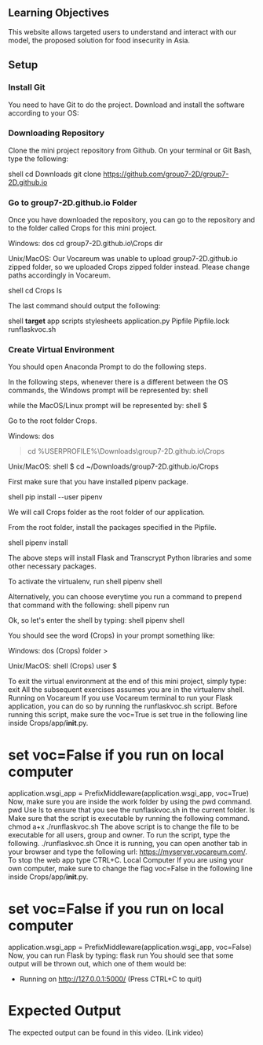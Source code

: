 ## Learning Objectives
This website allows targeted users to understand and interact with our model, the proposed solution for food insecurity in Asia.

## Setup

### Install Git

You need to have Git to do the project. Download and install the software according to your OS:

### Downloading Repository
Clone the mini project repository from Github. On your terminal or Git Bash, type the following:

shell
cd Downloads
git clone https://github.com/group7-2D/group7-2D.github.io

### Go to group7-2D.github.io Folder

Once you have downloaded the repository, you can go to the repository and to the folder called Crops for this mini project.

Windows:
dos
cd group7-2D.github.io\Crops
dir

Unix/MacOS:
Our Vocareum was unable to upload group7-2D.github.io zipped folder, so we uploaded Crops zipped folder instead. Please change paths accordingly in Vocareum. 

shell
cd Crops
ls

The last command should output the following:

shell
__target__
app
scripts
stylesheets
application.py
Pipfile
Pipfile.lock
runflaskvoc.sh

### Create Virtual Environment

You should open Anaconda Prompt to do the following steps.

In the following steps, whenever there is a different between the OS commands, the Windows prompt will be represented by:
shell
>
while the MacOS/Linux prompt will be represented by:
shell
$

Go to the root folder Crops. 

Windows:
dos
> cd %USERPROFILE%\Downloads\group7-2D.github.io\Crops

Unix/MacOS:
shell
$ cd ~/Downloads/group7-2D.github.io/Crops

First make sure that you have installed pipenv package.

shell
pip install --user pipenv

We will call Crops folder as the root folder of our application.

From the root folder, install the packages specified in the Pipfile.

shell
pipenv install

The above steps will install Flask and Transcrypt Python libraries and some other necessary packages. 

To activate the virtualenv, run
shell
pipenv shell

Alternatively, you can choose everytime you run a command to prepend that command with the following:
shell
pipenv run

Ok, so let's enter the shell by typing:
shell
pipenv shell

You should see the word (Crops) in your prompt something like:

Windows:
dos
(Crops) folder >

Unix/MacOS:
shell
(Crops) user $

To exit the virtual environment at the end of this mini project, simply type:
exit
All the subsequent exercises assumes you are in the virtualenv shell.
Running on Vocareum
If you use Vocareum terminal to run your Flask application, you can do so by running the runflaskvoc.sh script. Before running this script, make sure the voc=True is set true in the following line inside Crops/app/__init__.py.

# set voc=False if you run on local computer
application.wsgi_app = PrefixMiddleware(application.wsgi_app, voc=True)
Now, make sure you are inside the work folder by using the pwd command.
pwd
Use ls to ensure that you see the runflaskvoc.sh in the current folder.
ls
Make sure that the script is executable by running the following command.
chmod a+x ./runflaskvoc.sh
The above script is to change the file to be executable for all users, group and owner.
To run the script, type the following.
./runflaskvoc.sh
Once it is running, you can open another tab in your browser and type the following url: https://myserver.vocareum.com/.
To stop the web app type CTRL+C.
Local Computer
If you are using your own computer, make sure to change the flag voc=False in the following line inside Crops/app/__init__.py.
# set voc=False if you run on local computer
application.wsgi_app = PrefixMiddleware(application.wsgi_app, voc=False)
Now, you can run Flask by typing:
flask run
You should see that some output will be thrown out, which one of them would be:
* Running on http://127.0.0.1:5000/ (Press CTRL+C to quit) 
# Expected Output
The expected output can be found in this video.
(Link video)
